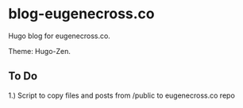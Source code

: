 # blog-eugenecross.co
Hugo blog for eugenecross.co.

Theme: Hugo-Zen.

## To Do
1.) Script to copy files and posts from /public to eugenecross.co repo
